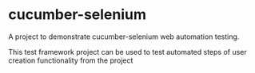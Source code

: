 # cucumber-selenium
A project to demonstrate cucumber-selenium web automation testing.

This test framework project can be used to test automated steps of user creation functionality from the project 
